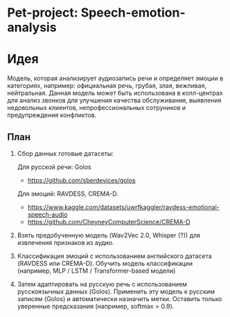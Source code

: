 # Pet-project: Speech-emotion-analysis
# Идея
 Модель, которая анализирует аудиозапись речи и определяет эмоции в категориях, например: официальная речь, грубая, злая, вежливая, нейтральная.
 Данная модель может быть использована в колл-центрах для анализ звонков для улучшения качества обслуживания, выявления недовольных клиентов, непрофессиональных сотруников и предупреждения конфликтов.
 
## План
1. Сбор данных
  готовые датасеты:

    Для русской речи: Golos
     - https://github.com/sberdevices/golos
   
    Для эмоций: RAVDESS, CREMA-D.
      - https://www.kaggle.com/datasets/uwrfkaggler/ravdess-emotional-speech-audio
      - https://github.com/CheyneyComputerScience/CREMA-D

3. Взять предобученную модель (Wav2Vec 2.0, Whisper (?)) для извлечения признаков из аудио.
4. Классификация эмоций с использованием английского датасета (RAVDESS или CREMA-D). Обучить модель классификации (например, MLP / LSTM / Transformer-based модели)
5. Затем адаптировать на русскую речь с использованием русскоязычных данных (Golos).
   Применить эту модель к русским записям (Golos) и автоматически назначить метки. Оставить только уверенные предсказания (например, softmax > 0.9).


